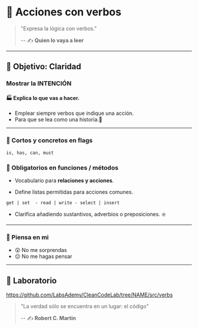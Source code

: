# 💪 Acciones con verbos

> "Expresa la lógica con verbos."
>
> -- ✍️ **Quien lo vaya a leer**

---

## 🌄 Objetivo: Claridad

### Mostrar la INTENCIÓN

#### 🏭 Explica lo que vas a hacer.

- Emplear siempre verbos que indique una acción.
- Para que se lea como una historia.📜

---

### 🚩 Cortos y concretos en flags

`is, has, can, must`

### 👮 Obligatorios en funciones / métodos

- Vocabulario para **relaciones y acciones**.

- Define listas permitidas para acciones comunes.

 `get | set  - read | write - select | insert`

- Clarifica añadiendo sustantivos, adverbios o preposiciones. ❇️

---

### 🤔 Piensa en mi

- 😲 No me sorprendas
- 😕 No me hagas pensar

---

## 📝 Laboratorio

https://github.com/LabsAdemy/CleanCodeLab/tree/NAME/src/verbs

> "La verdad sólo se encuentra en un lugar: el código"
>
> -- ✍️ **Robert C. Martin**
